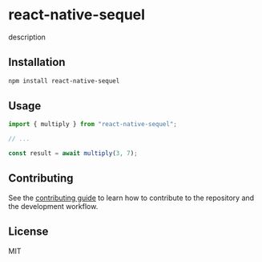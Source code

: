 # react-native-sequel

description

## Installation

```sh
npm install react-native-sequel
```

## Usage

```js
import { multiply } from "react-native-sequel";

// ...

const result = await multiply(3, 7);
```

## Contributing

See the [contributing guide](CONTRIBUTING.md) to learn how to contribute to the repository and the development workflow.

## License

MIT
